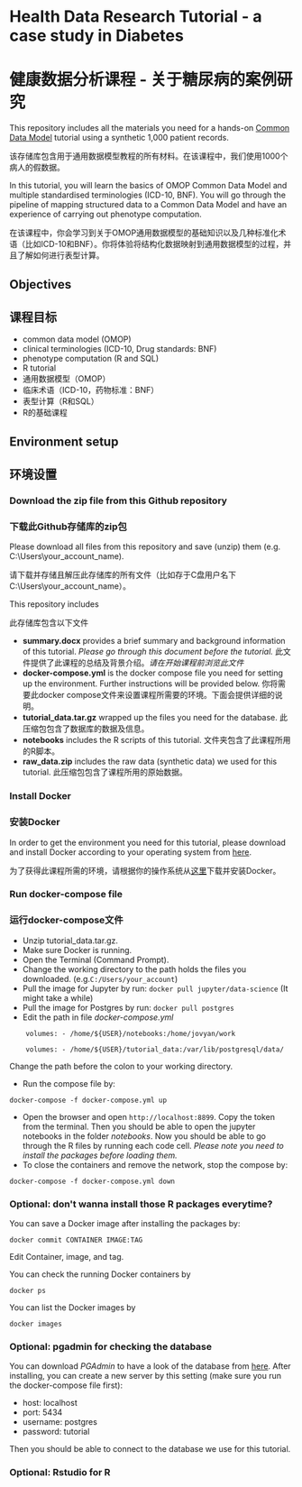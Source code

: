 # Health Data Research Tutorial - a case study in Diabetes
# 健康数据分析课程 - 关于糖尿病的案例研究
This repository includes all the materials you need for a hands-on [Common Data Model](https://www.ohdsi.org/data-standardization/the-common-data-model/) tutorial using a synthetic 1,000 patient records.

该存储库包含用于通用数据模型教程的所有材料。在该课程中，我们使用1000个病人的假数据。

In this tutorial, you will learn the basics of OMOP Common Data Model and multiple standardised terminologies (ICD-10, BNF). You will go through the pipeline of mapping structured data to a Common Data Model and have an experience of carrying out phenotype computation.

在该课程中，你会学习到关于OMOP通用数据模型的基础知识以及几种标准化术语（比如ICD-10和BNF）。你将体验将结构化数据映射到通用数据模型的过程，并且了解如何进行表型计算。

## Objectives
## 课程目标
- common data model (OMOP)
- clinical terminologies (ICD-10, Drug standards: BNF)
- phenotype computation (R and SQL)
- R tutorial
- 通用数据模型（OMOP）
- 临床术语（ICD-10，药物标准：BNF）
- 表型计算（R和SQL）
- R的基础课程

## Environment setup
## 环境设置
### Download the zip file from this Github repository
### 下载此Github存储库的zip包
Please download all files from this repository and save (unzip) them (e.g. C:\Users\your_account_name).

请下载并存储且解压此存储库的所有文件（比如存于C盘用户名下C:\Users\your_account_name）。

This repository includes

此存储库包含以下文件

- **summary.docx** provides a brief summary and background information of this tutorial. *Please go through this document before the tutorial.*
此文件提供了此课程的总结及背景介绍。*请在开始课程前浏览此文件*
- **docker-compose.yml** is the docker compose file you need for setting up the environment. Further instructions will be provided below.
你将需要此docker compose文件来设置课程所需要的环境。下面会提供详细的说明。
- **tutorial_data.tar.gz** wrapped up the files you need for the database.
此压缩包包含了数据库的数据及信息。
- **notebooks** includes the R scripts of this tutorial.
文件夹包含了此课程所用的R脚本。
- **raw_data.zip** includes the raw data (synthetic data) we used for this tutorial.
此压缩包包含了课程所用的原始数据。

### Install Docker
### 安装Docker
In order to get the environment you need for this tutorial, please download and install Docker according to your operating system from [here](https://docs.docker.com/get-docker/).

为了获得此课程所需的环境，请根据你的操作系统从[这里](https://docs.docker.com/get-docker/)下载并安装Docker。

### Run docker-compose file
### 运行docker-compose文件
- Unzip tutorial_data.tar.gz.
- Make sure Docker is running.
- Open the Terminal (Command Prompt).
- Change the working directory to the path holds the files you downloaded. (e.g.`C:/Users/your_account`)
- Pull the image for Jupyter by run: `docker pull jupyter/data-science` (It might take a while)
- Pull the image for Postgres by run: `docker pull postgres`
- Edit the path in file *docker-compose.yml*

`    volumes:
     - /home/${USER}/notebooks:/home/jovyan/work`

`    volumes:
     - /home/${USER}/tutorial_data:/var/lib/postgresql/data/`

Change the path before the colon to your working directory.
- Run the compose file by:

`docker-compose -f docker-compose.yml up`
- Open the browser and open `http://localhost:8899`. Copy the token from the terminal. Then you should be able to open the jupyter notebooks in the folder *notebooks*.
Now you should be able to go through the R files by running each code cell. *Please note you need to install the packages before loading them.*
- To close the containers and remove the network, stop the compose by:

`docker-compose -f docker-compose.yml down`

### Optional: don't wanna install those R packages everytime?
You can save a Docker image after installing the packages by:

`docker commit CONTAINER IMAGE:TAG`

Edit Container, image, and tag.

You can check the running Docker containers by

`docker ps`

You can list the Docker images by

`docker images`

### Optional: pgadmin for checking the database
You can download *PGAdmin* to have a look of the database from [here](https://www.pgadmin.org/download/). After installing, you can create a new server by this setting (make sure you run the docker-compose file first):
- host: localhost
- port: 5434
- username: postgres
- password: tutorial

Then you should be able to connect to the database we use for this tutorial.

### Optional: Rstudio for R
